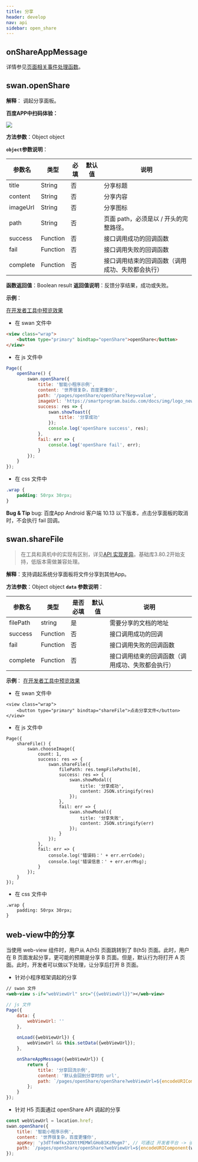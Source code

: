 ```yaml
---
title: 分享
header: develop
nav: api
sidebar: open_share
---
```


## onShareAppMessage

详情参见<a href="http://smartprogram.baidu.com/docs/develop/framework/app_service_page/#%E9%A1%B5%E9%9D%A2%E7%9B%B8%E5%85%B3%E4%BA%8B%E4%BB%B6%E5%A4%84%E7%90%86%E5%87%BD%E6%95%B0/">页面相关事件处理函数</a>。

## swan.openShare

**解释**： 调起分享面板。

**百度APP中扫码体验：**

<img src="https://b.bdstatic.com/miniapp/assets/images/doc_demo/openShare.png"  class="demo-qrcode-image" />


**方法参数**：Object object

**`object`参数说明**：

|参数名 |类型  |必填 | 默认值 |说明|
|---- | ---- | ---- | ----|----|
|title |String  |  否  | | 分享标题|
|content |String  |  否 || 分享内容|
|imageUrl |String  |  否  | | 分享图标|
|path |String  |  否  | | 页面 path，必须是以 / 开头的完整路径。|
|success |Function  |  否  | | 接口调用成功的回调函数|
|fail   | Function  |  否  | | 接口调用失败的回调函数|
|complete  |  Function  |  否 | |  接口调用结束的回调函数（调用成功、失败都会执行）|


**函数返回值**：Boolean result
**返回值说明**：反馈分享结果，成功或失败。

**示例**：

<a href="swanide://fragment/bf6d9c5218c3c9a0dc83bab7b1bca04d1559044591619" title="在开发者工具中预览效果" target="_self">在开发者工具中预览效果</a>

* 在 swan 文件中

```html
<view class="wrap">
    <button type="primary" bindtap="openShare">openShare</button>
</view>
```

* 在 js 文件中

```js
Page({
    openShare() {
        swan.openShare({
            title: '智能小程序示例',
            content: '世界很复杂，百度更懂你',
            path: '/pages/openShare/openShare?key=value',
            imageUrl: 'https://smartprogram.baidu.com/docs/img/logo_new.png',
            success: res => {
                swan.showToast({
                    title: '分享成功'
                });
                console.log('openShare success', res);
            },
            fail: err => {
                console.log('openShare fail', err);
            }
        });
    }
});
```
* 在 css 文件中

```css
.wrap {
    padding: 50rpx 30rpx;
}
```

**Bug & Tip**
bug: 百度App Android 客户端 10.13 以下版本，点击分享面板的取消时，不会执行 fail 回调。

##  swan.shareFile

>  在工具和真机中的实现有区别，详见[API 实现差异](https://smartapp.baidu.com/docs/develop/devtools/diff/)。基础库3.80.2开始支持，低版本需做兼容处理。

**解释**：支持调起系统分享面板将文件分享到其他App。


**方法参数**：Object object
**`data` 参数说明**：

|参数名 |类型  |是否必填  |默认值|说明|
|---- | ---- | ---- |--|---- |
|filePath| string | 是 |   |需要分享的文档的地址|
|success |Function  |  否 | | 接口调用成功的回调|
|fail   | Function |   否  | |接口调用失败的回调函数|
|complete  |  Function |   否 |  |接口调用结束的回调函数（调用成功、失败都会执行）|

**示例**：
<a href="swanide://fragment/6c244bf3c5956ed06e526e3e886cfbde1561984657908" title="在开发者工具中预览效果" target="_blank">在开发者工具中预览效果</a>

* 在 swan 文件中
```
<view class="wrap">
    <button type="primary" bindtap="shareFile">点击分享文件</button>
</view>
```

* 在 js 文件中
```
Page({
    shareFile() {
        swan.chooseImage({
            count: 1,
            success: res => {
                swan.shareFile({
                    filePath: res.tempFilePaths[0],
                    success: res => {
                        swan.showModal({
                            title: '分享成功',
                            content: JSON.stringify(res)
                        });
                    },
                    fail: err => {
                        swan.showModal({
                            title: '分享失败',
                            content: JSON.stringify(err)
                        });
                    }
                });
            },
            fail: err => {
                console.log('错误码：' + err.errCode);
                console.log('错误信息：' + err.errMsg);
            }
        });
    }
});
```
* 在 css 文件中
```
.wrap {
    padding: 50rpx 30rpx;
}
```

## web-view中的分享 

当使用 web-view 组件时，用户从 A(h5) 页面跳转到了 B(h5) 页面。此时，用户在 B 页面发起分享，更可能的预期是分享 B 页面。但是，默认行为将打开 A 页面。此时，开发者可以做以下处理，让分享后打开 B 页面。

* 针对小程序框架调起的分享

```xml
// swan 文件
<web-view s-if="webViewUrl" src="{{webViewUrl}}"></web-view>
```
```js
// js 文件
Page({
    data: {
        webViewUrl: ''
    },
    
    onLoad({webViewUrl}) {
        webViewUrl && this.setData({webViewUrl});
    },

    onShareAppMessage({webViewUrl}) {
        return {
            title: '分享回流示例',
            content: '默认会回到分享时的 url',
            path: `/pages/openShare/openShare?webViewUrl=${encodeURIComponent(webViewUrl)}`
        };
    }
});
```

* 针对 H5 页面通过 openShare API 调起的分享

```js
const webViewUrl = location.href;
swan.openShare({
    title: '智能小程序示例',
	content: '世界很复杂，百度更懂你',
    appKey: 'y3dTfnWfkx2OXttMEMWlGHoB1KzMogm7', // 可通过 开发者平台 -> 设置 -> 开发设置 中查看
    path: `/pages/openShare/openShare?webViewUrl=${encodeURIComponent(webViewUrl)}`
});
```

